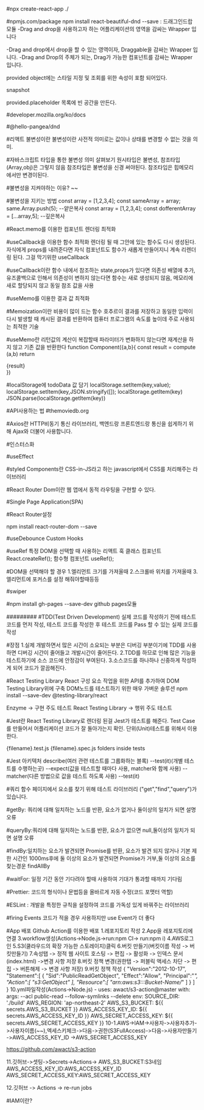 #npx create-react-app ./

#npmjs.com/package
npm install react-beautiful-dnd --save : 드래그인드랍 모듈
<DragDropContext>
-Drag and drop을 사용하고자 하는 어플리케이션의 영역을 감싸는 Wrapper 입니다
    
<Droppable>
-Drag and drop에서 drop을 할 수 있는 영역이자, Draggable을 감싸는 Wrapper 입니다.

<Draggable>
-Drag and Drop의 주체가 되는, Drag가 가능한 컴포넌트를 감싸는 Wrapper 입니다.

provided object에는 스타일 지정 및 조회를 위한 속성이 포함 되어있다.

snapshot

provided.placeholder 목록에 빈 공간을 만든다.

#developer.mozilla.org/ko/docs

#@hello-pangea/dnd

#리액트 불변성이란
불변성이란 사전적 의미로는 값이나 상태를 변경할 수 없는 것을 의미.

#자바스크립트 타입을 통한 불변성 의미 살펴보기
원시타입은 불변성, 참조타입(Array,obj)은 그렇지 않음
참조타입은 불변성을 신경 써야된다.
참조타입은 힙메모리에서만 변경이된다.

#불변성을 지켜야하는 이유?
~~

#불변성을 지키는 방법
const array = [1,2,3,4];
const sameArray = array;
same.Array.push(5);
--얕은복사
const array = [1,2,3,4];
const dofferentArray = [...array,5];
--깊은복사

#React.memo를 이용한 컴포넌트 렌더링 최적화

#useCallback을 이용한 함수 최적화
렌더링 될 때 그안에 있는 함수도 다시 생성된다. 
자식에게 props를 내려준다면 자식 컴포넌트도 함수가 새롭게 만들어지니 계속 리렌더링 된다.
그걸 막기위한 useCallback

#useCallback이란
함수 내에서 참조하는 state,props가 있다면 의존성 배열에 추가, 유즈콜백으로 인해서 의존성이 변하지 않는다면 함수는 새로 생성되지 않음, 메모리에 새로 할당되지 않고 동일 참조 값을 사용

#useMemo를 이용한 결과 값 최적화

#Memoization이란
비용이 많이 드는 함수 호추르이 결과를 저장하고 동일한 입력이 다시 발생할 때 캐시된 결과를 반환하여 컴퓨터 프로그램의 속도를 높이데 주로 사용되는 최적한 기술

#useMemo란
리턴값의 계산이 복잡할때 파라미터가 변화하지 않는다면 재계산을 하지 않고 기존 값을 반환한다
function Component({a,b}{
    const result = compute (a,b)
    return <div>{result}</div>
})  

#localStorage에 todoData 값 담기
localStorage.setItem(key,value);
localStorage.setItem(key,JSON.stringify([]);
localStorage.getItem(key)
JSON.parse(localStorage.getItem(key))

#API사용하는 법
#themoviedb.org

#Axios란
HTTP비동기 통신 라이브러리, 백엔드랑 프론트엔드랑 통신을 쉽게하기 위해 Ajax와 더불어 사용합니다.

#인스터스화

#useEffect

#styled Components란
CSS-in-JS라고 하는 javascript에서 CSS를 처리해주는 라이브러리

#React Router Dom이란
웹 앱에서 동적 라우팅을 구현할 수 있다.

#Single Page Application(SPA)

#React Router설정

npm install react-router-dom --save

#useDebounce Custom Hooks

#useRef
특정 DOM을 선택할 때 사용하는 리액트 훅
클래스 컴포넌트 React.createRef();
함수형 컴포넌트 useRef();

#DOM을 선택해야 할 경우
1.엘리먼트 크기를 가져올때
2.스크롤바 위치를 가져올때
3.엘리먼트에 포커스를 설정 해줘야할때등등

#swiper

#npm install gh-pages --save-dev
github pages모듈


#########
#TDD(Test Driven Development)
실제 코드를 작성하기 전에 테스트 코드를 먼저 작성,
테스트 코드를 작성한 후 테스트 코드를 Pass 할 수 있는 실제 코드를 작성

#장점
1.실제 개발하면서 많은 시간이 소요되는 부분은 디버깅 부분이기에 TDD를 사용하면 디버깅 시간이 줄어들고 개발시간이 줄어든다.
2.TDD를 하므로 인해 많은 기능을 테스트하기에 소스 코드에 안정감이 부여된다.
3.소스코드를 하나하나 신중하게 작성하게 되어 코드가 깔끔해진다.

#React Testing Library
React 구성 요소 작업을 위한 API를 추가하여 DOM Testing Library위에 구축
DOM노드를 테스트하기 위한 매우 가벼운 솔루션
npm install --save-dev @testing-library/react

Enzyme -> 구현 주도 테스트
React Testing Library -> 행위 주도 테스트

#Jest란
React Testing Library로 렌더링 된걸 Jest가 테스트를 해준다.
Test Case를 만들어서 어플리케이션 코드가 잘 돌아가는지 확인. 단위(Unit)테스트를 위해서 이용한다.

{filename}.test.js
{filename}.spec.js
folders inside tests

#Jest 아키텍처
describe(여러 관련 테스트를 그룹화하는 블록)
    --test(it)(개별 테스트를 수행하는곳)
        --expect(값을 테스트할 때마다 사용, matcher와 함께 사용)
        --matcher(다른 방법으로 값을 테스트 하도록 사용)
    --test(it)

#쿼리 함수
페이지에서 요소를 찾기 위해 테스트 라이브러리
("get","find","query")가 있습니다.

#getBy: 쿼리에 대해 일치하는 노드를 반환, 요소가 없거나 둘이상의 일치가 되면 설명 오류

#queryBy:쿼리에 대해 일치하는 노드를 반환, 요소가 없으면 null,둘이상의 일치가 되면 설명 오류

#findBy:일치하는 요소가 발견되면 Promise를 반환, 요소가 발견 되지 않거나 기본 제한 시간인 1000ms후에 둘 이상의 요소가 발견되면 Promise가 거부,둘 이상의 요소를 찾는경운 findAllBy

#waitFor: 일정 기간 동안 기다려야 할때 사용하여 기대가 통과할 때까지 기다림

#Prettier: 코드의 형식이나 문법등을 올바르게 자동 수정(코드 포맷터 역할)

#ESLint : 개발을 특정한 규칙을 설정하여 코드를 가독성 있게 바꿔주는 라이브러리

#firing Events
코드가 적을 경우 사용하지만 use Event가 더 좋다

#App 배포
Github Action를 이용한 배포
1.레포지토리 작성
2.App을 레포지토리에 연결
3.workflow생성(Actions->Node.js->run:npm CI-> run:npm i)
4.AWS로그인
5.S3(쿨라우드의 확장 가능한 스토레이지)클릭
6.버킷 만들기(버킷이름 작성 -> 버킷만들기)
7.속성탭 -> 정적 웹 사이트 호스팅 -> 편집 -> 활성화 -> 인덱스 문서(index.html) ->변경 사항 저장
8.버킷 정책 변경(권한탭 -> 퍼블릭 액세스 차단 -> 편집 -> 버튼해제 -> 변경 사항 저장)
9.버킷 정책 작성
{
    "Version":"2012-10-17",
    "Statement":[
        {
            "Sid":"PublicReadGetObject",
            "Effect":"Allow",
            "Principal":"*",
            "Action":[
                "s3:GetObject"
            ],
            "Resource":[
                "arn:aws:s3:::Bucket-Name/*"
            ]
        }
    ]
}
10.yml파일작성(Actions->Node.js)
    - uses: awact/s3-action@master
      with:
        args: --acl public-read --follow-symlinks --delete
      env:
        SOURCE_DIR: './build'
        AWS_REGION: 'ap-northeast-2'
        AWS_S3_BUCKET: ${{ secrets.AWS_S3_BUCKET }}
        AWS_ACCESS_KEY_ID: ${{ secrets.AWS_ACCESS_KEY_ID }}
        AWS_SECRET_ACCESS_KEY: ${{ secrets.AWS_SECRET_ACCESS_KEY }}
10-1.AWS->IAM->사용자->사용자추가->사용자이름(~~),엑세스키체크->다음->권한(S3FullAccess)->다음->사용자만들기 ->AWS_ACCESS_KEY_ID ->AWS_SECRET_ACCESS_KEY

https://github.com/awact/s3-action

11.깃허브->셋팅->Secrets->Actions->
AWS_S3_BUCKET:S3네임
AWS_ACCESS_KEY_ID:AWS_ACCESS_KEY_ID
AWS_SECRET_ACCESS_KEY:AWS_SECRET_ACCESS_KEY

12.깃허브 -> Actions -> re-run jobs

#IAM이란?